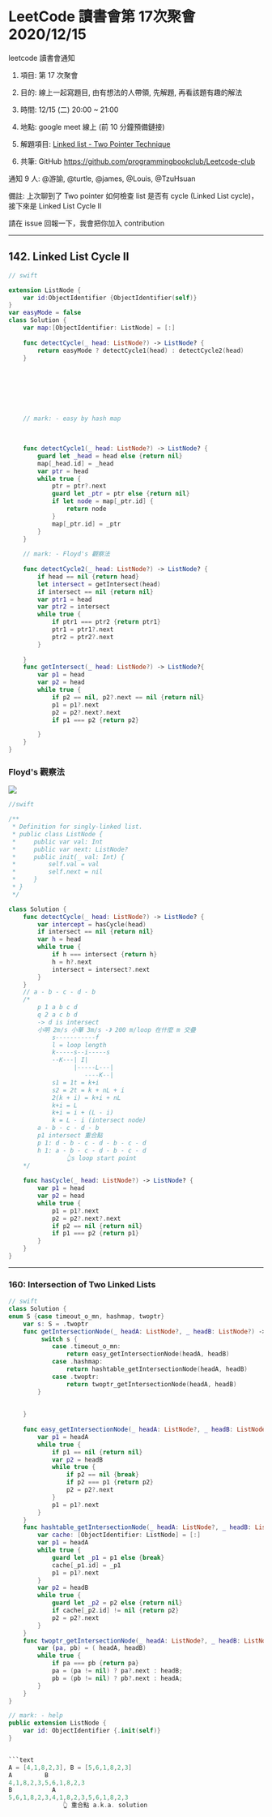 # LeetCode 讀書會第 17次聚會 2020/12/15

leetcode 讀書會通知
1. 項目: 第 17 次聚會
2. 目的: 線上一起寫題目, 由有想法的人帶領, 先解題, 再看該題有趣的解法
3. 時間: 12/15 (二) 20:00 ~ 21:00
4. 地點: google meet 線上 (前 10 分鐘預備鏈接)
5. 解題項目:  [Linked list - Two Pointer Technique](https://leetcode.com/explore/learn/card/linked-list/214/two-pointer-technique/)

6. 共筆: GitHub https://github.com/programmingbookclub/Leetcode-club

通知 9 人: @游諭, @turtle, @james, @Louis, @TzuHsuan

備註: 上次聊到了 Two pointer 如何檢查 list 是否有 cycle (Linked List cycle)，接下來是 Linked List Cycle II

請在 issue 回報一下，我會把你加入 contribution


---

## 142. Linked List Cycle II

```swift
// swift

extension ListNode {
    var id:ObjectIdentifier {ObjectIdentifier(self)}
}
var easyMode = false
class Solution {
    var map:[ObjectIdentifier: ListNode] = [:]
    
    func detectCycle(_ head: ListNode?) -> ListNode? {
        return easyMode ? detectCycle1(head) : detectCycle2(head) 
    }
    
    
    
    
    
    
    
    // mark: - easy by hash map
    
    
    
    func detectCycle1(_ head: ListNode?) -> ListNode? {
        guard let _head = head else {return nil}
        map[_head.id] = _head
        var ptr = head
        while true {
            ptr = ptr?.next
            guard let _ptr = ptr else {return nil}
            if let node = map[_ptr.id] {
                return node
            }
            map[_ptr.id] = _ptr
        }
    }
    
    // mark: - Floyd's 觀察法
    
    func detectCycle2(_ head: ListNode?) -> ListNode? {
        if head == nil {return head}
        let intersect = getIntersect(head)
        if intersect == nil {return nil}
        var ptr1 = head
        var ptr2 = intersect
        while true {
            if ptr1 === ptr2 {return ptr1}
            ptr1 = ptr1?.next
            ptr2 = ptr2?.next
        }
        
    }
    func getIntersect(_ head: ListNode?) -> ListNode?{
        var p1 = head
        var p2 = head
        while true {
            if p2 == nil, p2?.next == nil {return nil}
            p1 = p1?.next
            p2 = p2?.next?.next
            if p1 === p2 {return p2}

        }
    }
}
```

### Floyd's 觀察法

![](https://i.imgur.com/MPzf7pb.jpg)


```swift
//swift

/**
 * Definition for singly-linked list.
 * public class ListNode {
 *     public var val: Int
 *     public var next: ListNode?
 *     public init(_ val: Int) {
 *         self.val = val
 *         self.next = nil
 *     }
 * }
 */

class Solution {
    func detectCycle(_ head: ListNode?) -> ListNode? {
        var intercept = hasCycle(head) 
        if intersect == nil {return nil} 
        var h = head
        while true {
            if h === intersect {return h}
            h = h?.next
            intersect = intersect?.next
        }
    }
    // a - b - c - d - b
    /*
        p 1 a b c d 
        q 2 a c b d  
        -> d is intersect
        小明 2m/s 小華 3m/s -》 200 m/loop 在什麼 m 交疊
            s-----------f
            l = loop length
            k-----s--i-----s
            --K---| I|
                  |-----L---|
                     ----K--|
            s1 = 1t = k+i 
            s2 = 2t = k + nL + i
            2(k + i) = k+i + nL
            k+i = L 
            k+i = i + (L - i)
            k = L - i (intersect node)
        a - b - c - d - b
        p1 intersect 重合點
        p 1: d - b - c - d - b - c - d
        h 1: a - b - c - d - b - c - d
                👆s loop start point
    */
    
    func hasCycle(_ head: ListNode?) -> ListNode? {
        var p1 = head
        var p2 = head
        while true {
            p1 = p1?.next
            p2 = p2?.next?.next
            if p2 == nil {return nil}
            if p1 === p2 {return p1}
        }
    }
}
```


---

### 160: Intersection of Two Linked Lists 

```swift
// swift
class Solution {
enum S {case timeout_o_mn, hashmap, twoptr}
    var s: S = .twoptr
    func getIntersectionNode(_ headA: ListNode?, _ headB: ListNode?) -> ListNode? {
         switch s {
            case .timeout_o_mn:
                return easy_getIntersectionNode(headA, headB)
            case .hashmap:
                return hashtable_getIntersectionNode(headA, headB)
            case .twoptr:
                return twoptr_getIntersectionNode(headA, headB)
        }
            
        
    }
    
    func easy_getIntersectionNode(_ headA: ListNode?, _ headB: ListNode?) -> ListNode? {
        var p1 = headA
        while true {
            if p1 == nil {return nil}
            var p2 = headB
            while true {
                if p2 == nil {break}
                if p2 === p1 {return p2}
                p2 = p2?.next
            }
            p1 = p1?.next
        }
    }
    func hashtable_getIntersectionNode(_ headA: ListNode?, _ headB: ListNode?) -> ListNode? {
        var cache: [ObjectIdentifier: ListNode] = [:]
        var p1 = headA
        while true {
            guard let _p1 = p1 else {break}
            cache[_p1.id] = _p1
            p1 = p1?.next
        }
        var p2 = headB
        while true {
            guard let _p2 = p2 else {return nil}
            if cache[_p2.id] != nil {return p2}
            p2 = p2?.next
        }
    }
    func twoptr_getIntersectionNode(_ headA: ListNode?, _ headB: ListNode?) -> ListNode? {
        var (pa, pb) = ( headA, headB)
        while true {
            if pa === pb {return pa}
            pa = (pa != nil) ? pa?.next : headB;
            pb = (pb != nil) ? pb?.next : headA;
        }
    }
}

// mark: - help
public extension ListNode {
    var id: ObjectIdentifier {.init(self)}
}


```text
A = [4,1,8,2,3], B = [5,6,1,8,2,3]
A         B
4,1,8,2,3,5,6,1,8,2,3
B           A
5,6,1,8,2,3,4,1,8,2,3,5,6,1,8,2,3
               👆 重合點 a.k.a. solution
```
